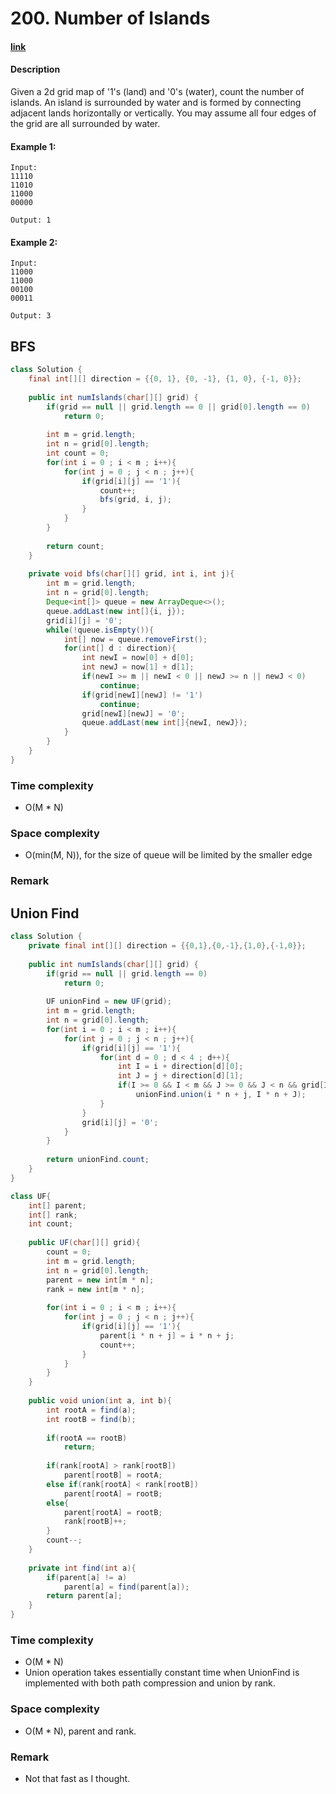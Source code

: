 # 200. Number of Islands

#### [link](https://leetcode.com/problems/number-of-islands/description/) 

#### Description
Given a 2d grid map of '1's (land) and '0's (water), count the number of islands. An island is surrounded by water and is formed by connecting adjacent lands horizontally or vertically. You may assume all four edges of the grid are all surrounded by water.

#### Example 1:
```
Input:
11110
11010
11000
00000

Output: 1
```
#### Example 2:
```
Input:
11000
11000
00100
00011

Output: 3
```

## BFS
```java
class Solution {
    final int[][] direction = {{0, 1}, {0, -1}, {1, 0}, {-1, 0}};
    
    public int numIslands(char[][] grid) {
        if(grid == null || grid.length == 0 || grid[0].length == 0)
            return 0;
            
        int m = grid.length;
        int n = grid[0].length;
        int count = 0;
        for(int i = 0 ; i < m ; i++){
            for(int j = 0 ; j < n ; j++){
                if(grid[i][j] == '1'){
                    count++;
                    bfs(grid, i, j);
                }
            }
        }
        
        return count;
    }
    
    private void bfs(char[][] grid, int i, int j){
        int m = grid.length;
        int n = grid[0].length;
        Deque<int[]> queue = new ArrayDeque<>();
        queue.addLast(new int[]{i, j});
        grid[i][j] = '0';
        while(!queue.isEmpty()){
            int[] now = queue.removeFirst();
            for(int[] d : direction){
                int newI = now[0] + d[0];
                int newJ = now[1] + d[1];
                if(newI >= m || newI < 0 || newJ >= n || newJ < 0)
                    continue;
                if(grid[newI][newJ] != '1')
                    continue;
                grid[newI][newJ] = '0';
                queue.addLast(new int[]{newI, newJ});
            }
        }
    }
}
```

### Time complexity
* O(M * N)
### Space complexity
* O(min(M, N)), for the size of queue will be limited by the smaller edge
### Remark

## Union Find
```java
class Solution {
    private final int[][] direction = {{0,1},{0,-1},{1,0},{-1,0}};
    
    public int numIslands(char[][] grid) {
        if(grid == null || grid.length == 0)
            return 0;
        
        UF unionFind = new UF(grid);
        int m = grid.length;
        int n = grid[0].length;
        for(int i = 0 ; i < m ; i++){
            for(int j = 0 ; j < n ; j++){
                if(grid[i][j] == '1'){
                    for(int d = 0 ; d < 4 ; d++){
                        int I = i + direction[d][0];
                        int J = j + direction[d][1];
                        if(I >= 0 && I < m && J >= 0 && J < n && grid[I][J] == '1')
                            unionFind.union(i * n + j, I * n + J);
                    }
                }
                grid[i][j] = '0';
            }
        }
        
        return unionFind.count;
    }
}

class UF{
    int[] parent;
    int[] rank;
    int count;
    
    public UF(char[][] grid){
        count = 0;
        int m = grid.length;
        int n = grid[0].length;
        parent = new int[m * n];
        rank = new int[m * n];
        
        for(int i = 0 ; i < m ; i++){
            for(int j = 0 ; j < n ; j++){
                if(grid[i][j] == '1'){
                    parent[i * n + j] = i * n + j;
                    count++;
                }
            }
        }
    }
    
    public void union(int a, int b){
        int rootA = find(a);
        int rootB = find(b);
        
        if(rootA == rootB)
            return;
        
        if(rank[rootA] > rank[rootB])
            parent[rootB] = rootA;
        else if(rank[rootA] < rank[rootB])
            parent[rootA] = rootB;
        else{
            parent[rootA] = rootB;
            rank[rootB]++;
        }
        count--;
    }
    
    private int find(int a){
        if(parent[a] != a)
            parent[a] = find(parent[a]);
        return parent[a];
    }
}
```

### Time complexity
* O(M * N)
* Union operation takes essentially constant time when UnionFind is implemented with both path compression and union by rank.
### Space complexity
* O(M * N), parent and rank.
### Remark
* Not that fast as I thought.
